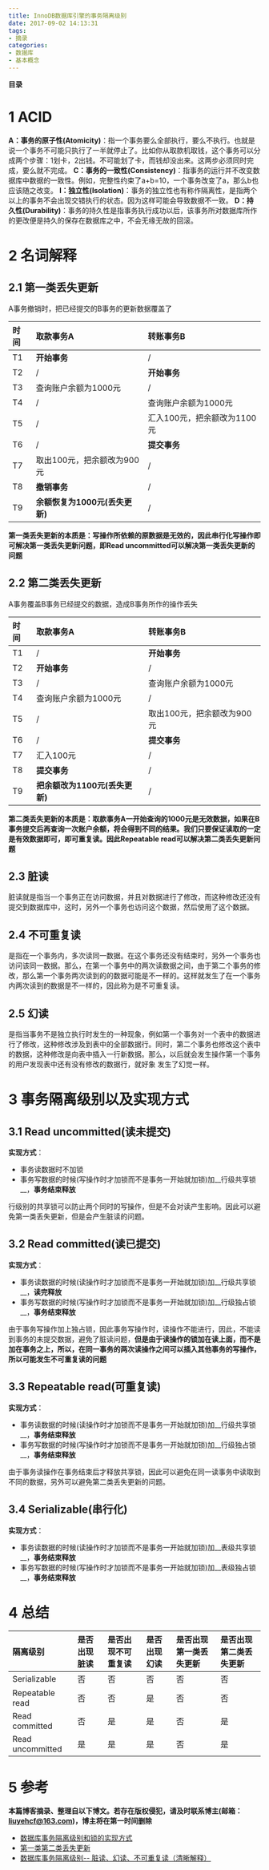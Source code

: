 ```yaml
---
title: InnoDB数据库引擎的事务隔离级别
date: 2017-09-02 14:13:31
tags: 
- 摘录
categories: 
- 数据库
- 基本概念
---
```


__目录__

<!-- toc -->
<!--more-->

# 1 ACID

__A：事务的原子性(Atomicity)__：指一个事务要么全部执行，要么不执行。也就是说一个事务不可能只执行了一半就停止了。比如你从取款机取钱，这个事务可以分成两个步骤：1划卡，2出钱。不可能划了卡，而钱却没出来。这两步必须同时完成，要么就不完成。
__C：事务的一致性(Consistency)__：指事务的运行并不改变数据库中数据的一致性。例如，完整性约束了a+b=10，一个事务改变了a，那么b也应该随之改变。
__I：独立性(Isolation)__：事务的独立性也有称作隔离性，是指两个以上的事务不会出现交错执行的状态。因为这样可能会导致数据不一致。
__D：持久性(Durability)__：事务的持久性是指事务执行成功以后，该事务所对数据库所作的更改便是持久的保存在数据库之中，不会无缘无故的回滚。

# 2 名词解释

## 2.1 第一类丢失更新

A事务撤销时，把已经提交的B事务的更新数据覆盖了

| 时间 | 取款事务A | 转账事务B |
|:--|:--|:--|
| T1 | __开始事务__ | / |
| T2 | / | __开始事务__ |
| T3 | 查询账户余额为1000元 | / |
| T4 | / | 查询账户余额为1000元 |
| T5 | / | 汇入100元，把余额改为1100元 |
| T6 | / | __提交事务__ |
| T7 | 取出100元，把余额改为900元 | / |
| T8 | __撤销事务__ | / |
| T9 | __余额恢复为1000元(丢失更新)__ | / |

__第一类丢失更新的本质是：写操作所依赖的原数据是无效的，因此串行化写操作即可解决第一类丢失更新问题，即Read uncommitted可以解决第一类丢失更新的问题__

## 2.2 第二类丢失更新

A事务覆盖B事务已经提交的数据，造成B事务所作的操作丢失

| 时间 | 取款事务A | 转账事务B |
|:--|:--|:--|
| T1 | / | __开始事务__ |
| T2 | __开始事务__ | / |
| T3 | / | 查询账户余额为1000元 |
| T4 | 查询账户余额为1000元 | / |
| T5 | / | 取出100元，把余额改为900元 |
| T6 | / | __提交事务__ |
| T7 | 汇入100元 | / |
| T8 | __提交事务__ | / |
| T9 | __把余额改为1100元(丢失更新)__ | / |

__第二类丢失更新的本质是：取款事务A一开始查询的1000元是无效数据，如果在B事务提交后再查询一次账户余额，将会得到不同的结果。我们只要保证读取的一定是有效数据即可，即可重复读。因此Repeatable read可以解决第二类丢失更新问题__

## 2.3 脏读

脏读就是指当一个事务正在访问数据，并且对数据进行了修改，而这种修改还没有提交到数据库中，这时，另外一个事务也访问这个数据，然后使用了这个数据。

## 2.4 不可重复读

是指在一个事务内，多次读同一数据。在这个事务还没有结束时，另外一个事务也访问该同一数据。那么，在第一个事务中的两次读数据之间，由于第二个事务的修改，那么第一个事务两次读到的的数据可能是不一样的。这样就发生了在一个事务内两次读到的数据是不一样的，因此称为是不可重复读。

## 2.5 幻读

是指当事务不是独立执行时发生的一种现象，例如第一个事务对一个表中的数据进行了修改，这种修改涉及到表中的全部数据行。同时，第二个事务也修改这个表中的数据，这种修改是向表中插入一行新数据。那么，以后就会发生操作第一个事务的用户发现表中还有没有修改的数据行，就好象
发生了幻觉一样。

# 3 事务隔离级别以及实现方式

## 3.1 Read uncommitted(读未提交)

__实现方式__：

* 事务读数据时不加锁
* 事务写数据的时候(写操作时才加锁而不是事务一开始就加锁)加__行级共享锁__，__事务结束释放__

行级别的共享锁可以防止两个同时的写操作，但是不会对读产生影响。因此可以避免第一类丢失更新，但是会产生脏读的问题。

## 3.2 Read committed(读已提交)

__实现方式__：

* 事务读数据的时候(读操作时才加锁而不是事务一开始就加锁)加__行级共享锁__，__读完释放__
* 事务写数据的时候(写操作时才加锁而不是事务一开始就加锁)加__行级独占锁__，__事务结束释放__

由于事务写操作加上独占锁，因此事务写操作时，读操作不能进行，因此，不能读到事务的未提交数据，避免了脏读问题，__但是由于读操作的锁加在读上面，而不是加在事务之上，所以，在同一事务的两次读操作之间可以插入其他事务的写操作，所以可能发生不可重复读的问题__

## 3.3 Repeatable read(可重复读)

__实现方式__：

* 事务读数据的时候(读操作时才加锁而不是事务一开始就加锁)加__行级共享锁__，__事务结束释放__
* 事务写数据的时候(写操作时才加锁而不是事务一开始就加锁)加__行级独占锁__，__事务结束释放__

由于事务读操作在事务结束后才释放共享锁，因此可以避免在同一读事务中读取到不同的数据，另外可以避免第二类丢失更新的问题。

## 3.4 Serializable(串行化)

__实现方式__：

* 事务读数据的时候(读操作时才加锁而不是事务一开始就加锁)加__表级共享锁__，__事务结束释放__
* 事务写数据的时候(写操作时才加锁而不是事务一开始就加锁)加__表级独占锁__，__事务结束释放__

# 4 总结

| 隔离级别 | 是否出现脏读 | 是否出现不可重复读 | 是否出现幻读 | 是否出现第一类丢失更新 | 是否出现第二类丢失更新 |
|:--|:--|:--|:--|:--|:--|
| Serializable | 否 | 否 | 否 | 否 | 否 |
| Repeatable read | 否 | 否 | 是 | 否 | 否 |
| Read committed | 否 | 是 | 是 | 否 | 是 |
| Read uncommitted | 是 | 是 | 是 | 否 | 是 |

# 5 参考

__本篇博客摘录、整理自以下博文。若存在版权侵犯，请及时联系博主(邮箱：liuyehcf@163.com)，博主将在第一时间删除__

* [数据库事务隔离级别和锁的实现方式](http://blog.csdn.net/yangtianyu1218/article/details/51543634)
* [第一类第二类丢失更新](http://blog.csdn.net/lqglqglqg/article/details/48582905)
* [数据库事务隔离级别-- 脏读、幻读、不可重复读（清晰解释）](http://blog.csdn.net/jiesa/article/details/51317164)
